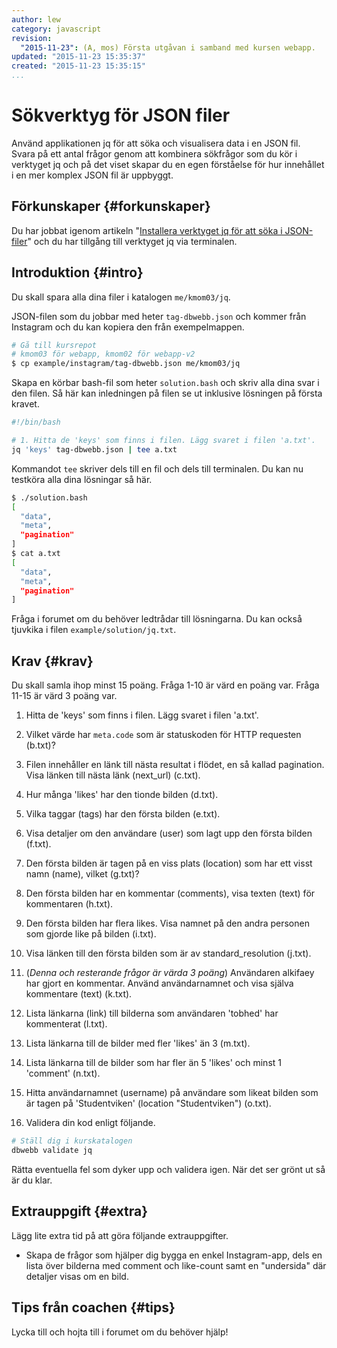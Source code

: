 ```yaml
---
author: lew
category: javascript
revision:
  "2015-11-23": (A, mos) Första utgåvan i samband med kursen webapp.
updated: "2015-11-23 15:35:37"
created: "2015-11-23 15:35:15"
...
```

Sökverktyg för JSON filer
==================================

Använd applikationen jq för att söka och visualisera data i en JSON fil. Svara på ett antal frågor genom att kombinera sökfrågor som du kör i verktyget jq och på det viset skapar du en egen förståelse för hur innehållet i en mer komplex JSON fil är uppbyggt.

<!--more-->



Förkunskaper {#forkunskaper}
-----------------------

Du har jobbat igenom artikeln "[Installera verktyget jq för att söka i JSON-filer](kunskap/installera-verktyget-jq-for-att-soka-i-json-filer)" och du har tillgång till verktyget jq via terminalen.



Introduktion {#intro}
-----------------------

Du skall spara alla dina filer i katalogen `me/kmom03/jq`.

JSON-filen som du jobbar med heter `tag-dbwebb.json` och kommer från Instagram och du kan kopiera den från exempelmappen.

```bash
# Gå till kursrepot
# kmom03 för webapp, kmom02 för webapp-v2
$ cp example/instagram/tag-dbwebb.json me/kmom03/jq
```

Skapa en körbar bash-fil som heter `solution.bash` och skriv alla dina svar i den filen. Så här kan inledningen på filen se ut inklusive lösningen på första kravet.

```bash
#!/bin/bash

# 1. Hitta de 'keys' som finns i filen. Lägg svaret i filen 'a.txt'.
jq 'keys' tag-dbwebb.json | tee a.txt

```

Kommandot `tee` skriver dels till en fil och dels till terminalen. Du kan nu testköra alla dina lösningar så här.

```bash
$ ./solution.bash 
[                                                            
  "data",                                                    
  "meta",                                                    
  "pagination"                                               
]                                                            
$ cat a.txt       
[                                                            
  "data",                                                    
  "meta",                                                    
  "pagination"                                               
]                                                            
```

Fråga i forumet om du behöver ledtrådar till lösningarna. Du kan också tjuvkika i filen `example/solution/jq.txt`.



Krav {#krav}
-----------------------

Du skall samla ihop minst 15 poäng. Fråga 1-10 är värd en poäng var. Fråga 11-15 är värd 3 poäng var.

1. Hitta de 'keys' som finns i filen. Lägg svaret i filen 'a.txt'.

2. Vilket värde har `meta.code` som är statuskoden för HTTP requesten (b.txt)?

3. Filen innehåller en länk till nästa resultat i flödet, en så kallad pagination. Visa länken till nästa länk (next_url) (c.txt).

4. Hur många 'likes' har den tionde bilden (d.txt).

5. Vilka taggar (tags) har den första bilden (e.txt).

6. Visa detaljer om den användare (user) som lagt upp den första bilden (f.txt).

7. Den första bilden är tagen på en viss plats (location) som har ett visst namn (name), vilket (g.txt)?

8. Den första bilden har en kommentar (comments), visa texten (text) för kommentaren (h.txt).

9. Den första bilden har flera likes. Visa namnet på den andra personen som gjorde like på bilden (i.txt).

10. Visa länken till den första bilden som är av standard_resolution (j.txt).

11. (*Denna och resterande frågor är värda 3 poäng*) Användaren alkifaey har gjort en kommentar. Använd användarnamnet och visa själva kommentare (text) (k.txt).

12. Lista länkarna (link) till bilderna som användaren 'tobhed' har kommenterat (l.txt).

13. Lista länkarna till de bilder med fler 'likes' än 3 (m.txt).

14. Lista länkarna till de bilder som har fler än 5 'likes' och minst 1 'comment' (n.txt).

15. Hitta användarnamnet (username) på användare som likeat bilden som är tagen på 'Studentviken' (location "Studentviken") (o.txt).

11. Validera din kod enligt följande.

```bash
# Ställ dig i kurskatalogen
dbwebb validate jq
```

Rätta eventuella fel som dyker upp och validera igen. När det ser grönt ut så är du klar. 



Extrauppgift {#extra}
-----------------------

Lägg lite extra tid på att göra följande extrauppgifter.

* Skapa de frågor som hjälper dig bygga en enkel Instagram-app, dels en lista över bilderna med comment och like-count samt en "undersida" där detaljer visas om en bild.



Tips från coachen {#tips}
-----------------------

Lycka till och hojta till i forumet om du behöver hjälp!




